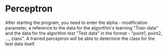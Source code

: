# Perceptron 
After starting the program, you need to enter the alpha - modification parameter, a reference to the data for the algorithm's learning "Train data" and the data for the algorithm test "Test data" in the format - "point1, point2, ..., class". A trained perceptron will be able to determine the class for the test data itself. 
